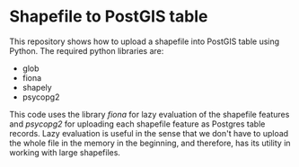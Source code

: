 # Shapefile to PostGIS table

This repository shows how to upload a shapefile into PostGIS table using Python.
The required python libraries are:
* glob
* fiona
* shapely
* psycopg2

This code uses the library *fiona* for lazy evaluation of the shapefile features and *psycopg2* for uploading each shapefile feature as Postgres table records.
Lazy evaluation is useful in the sense that we don't have to upload the whole file in the memory in the beginning, and therefore, has its utility in working with large shapefiles.
